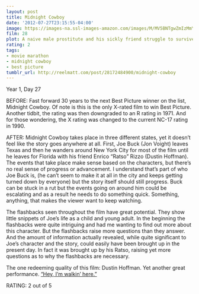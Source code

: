 ```yaml
---
layout: post
title: Midnight Cowboy
date: '2012-07-27T23:15:55-04:00'
image: https://images-na.ssl-images-amazon.com/images/M/MV5BNTgwZmIzMmYtZjE3Yy00NzgzLTgxNmUtNjlmZDlkMzlhOTJkXkEyXkFqcGdeQXVyNjUwNzk3NDc@._V1_UX182_CR0,0,182,268_AL_.jpg
film: 28
plot: A naive male prostitute and his sickly friend struggle to survive on the streets of New York City.
rating: 2
tags:
- movie marathon
- midnight cowboy
- best picture
tumblr_url: http://reelmatt.com/post/28172484900/midnight-cowboy
---
```


Year 1, Day 27

BEFORE: Fast forward 30 years to the next Best Picture winner on the list, Midnight Cowboy. Of note is this is the only X-rated film to win Best Picture. Another tidbit, the rating was then downgraded to an R rating in 1971. And for those wondering, the X rating was changed to the current NC-17 rating in 1990.

AFTER: Midnight Cowboy takes place in three different states, yet it doesn’t feel like the story goes anywhere at all. First, Joe Buck (Jon Voight) leaves Texas and then he wanders around New York City for most of the film until he leaves for Florida with his friend Enrico “Ratso” Rizzo (Dustin Hoffman). The events that take place make sense based on the characters, but there’s no real sense of progress or advancement. I understand that’s part of who Joe Buck is, (he can’t seem to make it at all in the city and keeps getting turned down by everyone) but the story itself should still progress. Buck can be stuck in a rut but the events going on around him could be escalating and as a result he needs to do something quick. Something, anything, that makes the viewer want to keep watching.

The flashbacks seen throughout the film have great potential. They show little snippets of Joe’s life as a child and young adult. In the beginning the flashbacks were quite intriguing and had me wanting to find out more about this character. But the flashbacks raise more questions than they answer. And the amount of information actually revealed, while quite significant to Joe’s character and the story, could easily have been brought up in the present day. In fact it was brought up by his Ratso, raising yet more questions as to why the flashbacks are necessary.

The one redeeming quality of this film: Dustin Hoffman. Yet another great performance. [“Hey, I’m walkin’ here.”][1]

RATING: 2 out of 5

[1]: https://www.youtube.com/watch?v=c412hqucHKw